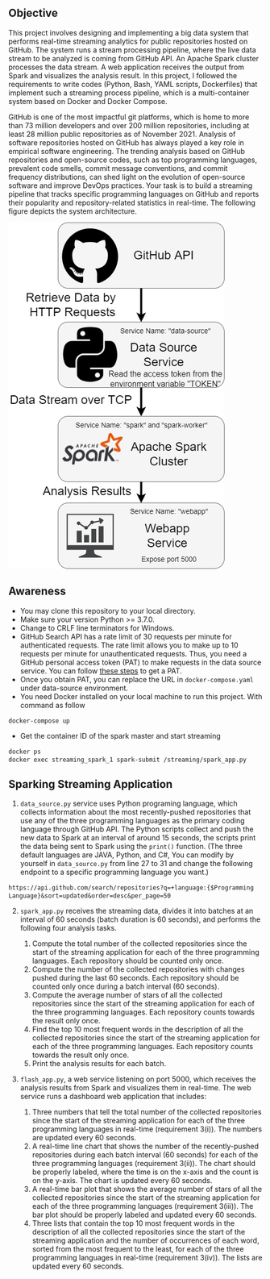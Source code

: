 ## Objective
This project involves designing and implementing a big data system that performs real-time streaming analytics for public repositories hosted on GitHub. The system runs a stream processing pipeline, where the live data stream to be analyzed is coming from GitHub API. An Apache Spark cluster processes the data stream. A web application receives the output from Spark and visualizes the analysis result. In this project, I followed the requirements to write codes (Python, Bash, YAML scripts, Dockerfiles) that implement such a streaming process pipeline, which is a multi-container system based on Docker and Docker Compose.

GitHub is one of the most impactful git platforms, which is home to more than 73 million developers and over 200 million repositories, including at least 28 million public repositories as of November 2021. Analysis of software repositories hosted on GitHub has always played a key role in empirical software engineering. The trending analysis based on GitHub repositories and open-source codes, such as top programming languages, prevalent code smells, commit message conventions, and commit frequency distributions, can shed light on the evolution of open-source software and improve DevOps practices. 
Your task is to build a streaming pipeline that tracks specific programming languages on GitHub and reports their popularity and repository-related statistics in real-time. The following figure depicts the system architecture.

![System Architecture](System_Architecture.png)

## Awareness

* You may clone this repository to your local directory.
* Make sure your version Python >= 3.7.0.
* Change to CRLF line terminators for Windows.
* GitHub Search API has a rate limit of 30 requests per minute for authenticated requests. The rate limit allows you to make up to 10 requests per minute for unauthenticated requests. Thus, you need a GitHub personal access token (PAT) to make requests in the data source service. You can follow [these steps](https://docs.github.com/en/authentication/keeping-your-account-and-data-secure/creating-a-personal-access-token) to get a PAT.
* Once you obtain PAT, you can replace the URL in `docker-compose.yaml` under data-source environment.
* You need Docker installed on your local machine to run this project. With command as follow
```
docker-compose up
```
* Get the container ID of the spark master and start streaming
```
docker ps
docker exec streaming_spark_1 spark-submit /streaming/spark_app.py
```
## Sparking Streaming Application

1. `data_source.py` service uses Python programing language, which collects information about the most recently-pushed repositories that use any of the three programming languages as the primary coding language through GitHub API. The Python scripts collect and push the new data to Spark at an interval of around 15 seconds, the scripts print the data being sent to Spark using the `print()` function. (The three default languages are JAVA, Python, and C#, You can modify by yourself in `data_source.py` from line 27 to 31 and change the following endpoint to a specific programming language you want.)
```
https://api.github.com/search/repositories?q=+language:{$Programming Language}&sort=updated&order=desc&per_page=50
```

2. `spark_app.py` receives the streaming data, divides it into batches at an interval of 60 seconds (batch duration is 60 seconds), and performs the following four analysis tasks.
   1. Compute the total number of the collected repositories since the start of the streaming application for each of the three programming languages. Each repository should be counted only once.
   2. Compute the number of the collected repositories with changes pushed during the last 60 seconds. Each repository should be counted only once during a batch interval (60 seconds).
   3. Compute the average number of stars of all the collected repositories since the start of the streaming application for each of the three programming languages. Each repository counts towards the result only once.
   4. Find the top 10 most frequent words in the description of all the collected repositories since the start of the streaming application for each of the three programming languages. Each repository counts towards the result only once. 
   5. Print the analysis results for each batch.

3. `flash_app.py`, a web service listening on port 5000, which receives the analysis results from Spark and visualizes them in real-time. The web service runs a dashboard web application that includes:
    1. Three numbers that tell the total number of the collected repositories since the start of the streaming application for each of the three programming languages in real-time (requirement 3(i)). The numbers are updated every 60 seconds.
    2. A real-time line chart that shows the number of the recently-pushed repositories during each batch interval (60 seconds) for each of the three programming languages (requirement 3(ii)). The chart should be properly labeled, where the time is on the x-axis and the count is on the y-axis. The chart is updated every 60 seconds.
    3. A real-time bar plot that shows the average number of stars of all the collected repositories since the start of the streaming application for each of the three programming languages (requirement 3(iii)). The bar plot should be properly labeled and updated every 60 seconds.
    4. Three lists that contain the top 10 most frequent words in the description of all the collected repositories since the start of the streaming application and the number of occurrences of each word, sorted from the most frequent to the least, for each of the three programming languages in real-time (requirement 3(iv)). The lists are updated every 60 seconds.
